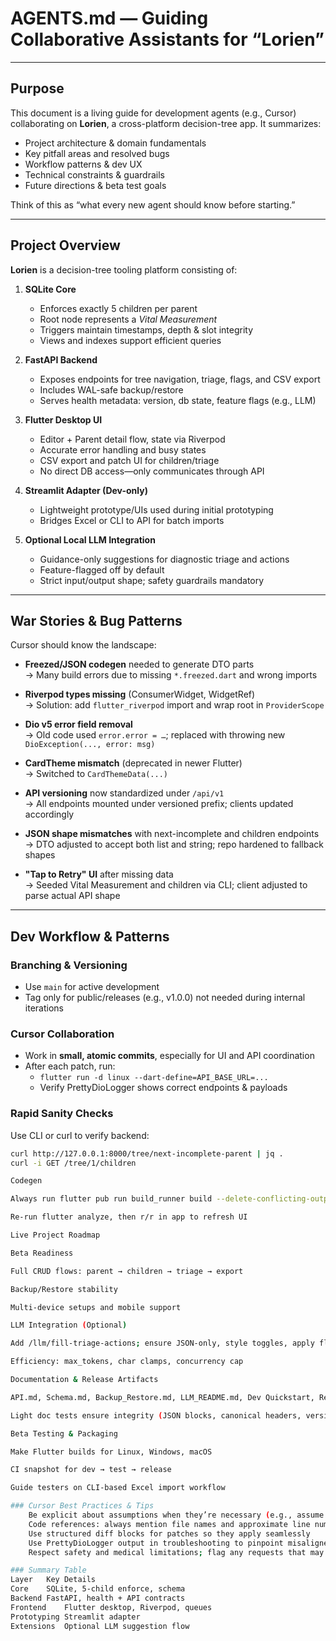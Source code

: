 #  AGENTS.md — Guiding Collaborative Assistants for “Lorien”

---

##  Purpose

This document is a living guide for development agents (e.g., Cursor) collaborating on **Lorien**, a cross-platform decision-tree app. It summarizes:

- Project architecture & domain fundamentals  
- Key pitfall areas and resolved bugs  
- Workflow patterns & dev UX  
- Technical constraints & guardrails  
- Future directions & beta test goals

Think of this as “what every new agent should know before starting.”

---

##  Project Overview

**Lorien** is a decision-tree tooling platform consisting of:

1. **SQLite Core**  
   - Enforces exactly 5 children per parent  
   - Root node represents a *Vital Measurement*  
   - Triggers maintain timestamps, depth & slot integrity  
   - Views and indexes support efficient queries

2. **FastAPI Backend**  
   - Exposes endpoints for tree navigation, triage, flags, and CSV export  
   - Includes WAL-safe backup/restore  
   - Serves health metadata: version, db state, feature flags (e.g., LLM)

3. **Flutter Desktop UI**  
   - Editor + Parent detail flow, state via Riverpod  
   - Accurate error handling and busy states  
   - CSV export and patch UI for children/triage  
   - No direct DB access—only communicates through API

4. **Streamlit Adapter (Dev-only)**  
   - Lightweight prototype/UIs used during initial prototyping  
   - Bridges Excel or CLI to API for batch imports

5. **Optional Local LLM Integration**  
   - Guidance-only suggestions for diagnostic triage and actions  
   - Feature-flagged off by default  
   - Strict input/output shape; safety guardrails mandatory

---

##  War Stories & Bug Patterns

Cursor should know the landscape:

- **Freezed/JSON codegen** needed to generate DTO parts  
  → Many build errors due to missing `*.freezed.dart` and wrong imports

- **Riverpod types missing** (ConsumerWidget, WidgetRef)  
  → Solution: add `flutter_riverpod` import and wrap root in `ProviderScope`

- **Dio v5 error field removal**  
  → Old code used `error.error = …`; replaced with throwing new `DioException(..., error: msg)`

- **CardTheme mismatch** (deprecated in newer Flutter)  
  → Switched to `CardThemeData(...)`

- **API versioning** now standardized under `/api/v1`  
  → All endpoints mounted under versioned prefix; clients updated accordingly

- **JSON shape mismatches** with next-incomplete and children endpoints  
  → DTO adjusted to accept both list and string; repo hardened to fallback shapes

- **"Tap to Retry" UI** after missing data  
  → Seeded Vital Measurement and children via CLI; client adjusted to parse actual API shape

---

##  Dev Workflow & Patterns

### Branching & Versioning
- Use `main` for active development  
- Tag only for public/releases (e.g., v1.0.0) not needed during internal iterations

### Cursor Collaboration
- Work in **small, atomic commits**, especially for UI and API coordination
- After each patch, run:
  - `flutter run -d linux --dart-define=API_BASE_URL=...`
  - Verify PrettyDioLogger shows correct endpoints & payloads

### Rapid Sanity Checks
Use CLI or curl to verify backend:
```bash
curl http://127.0.0.1:8000/tree/next-incomplete-parent | jq .
curl -i GET /tree/1/children

Codegen

Always run flutter pub run build_runner build --delete-conflicting-outputs after DTO changes

Re-run flutter analyze, then r/r in app to refresh UI

Live Project Roadmap

Beta Readiness

Full CRUD flows: parent → children → triage → export

Backup/Restore stability

Multi-device setups and mobile support

LLM Integration (Optional)

Add /llm/fill-triage-actions; ensure JSON-only, style toggles, apply flag, leaf-only guard

Efficiency: max_tokens, char clamps, concurrency cap

Documentation & Release Artifacts

API.md, Schema.md, Backup_Restore.md, LLM_README.md, Dev Quickstart, Release Notes

Light doc tests ensure integrity (JSON blocks, canonical headers, version sync)

Beta Testing & Packaging

Make Flutter builds for Linux, Windows, macOS

CI snapshot for dev → test → release

Guide testers on CLI-based Excel import workflow

### Cursor Best Practices & Tips 
    Be explicit about assumptions when they’re necessary (e.g., assume only 1 root parent exists)
    Code references: always mention file names and approximate line numbers
    Use structured diff blocks for patches so they apply seamlessly
    Use PrettyDioLogger output in troubleshooting to pinpoint misaligned endpoints
    Respect safety and medical limitations; flag any requests that may breach guidance-only policy

### Summary Table
Layer	Key Details
Core	SQLite, 5-child enforce, schema
Backend	FastAPI, health + API contracts
Frontend	Flutter desktop, Riverpod, queues
Prototyping	Streamlit adapter
Extensions	Optional LLM suggestion flow